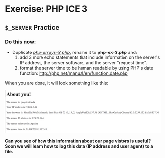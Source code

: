 # Exercise: PHP ICE 3

## `$_SERVER` Practice

### Do this now:

- Duplicate *[php-arrays-8.php](php-3.md#section6)*, rename it to **php-ex-3.php** and:
  1. add 3 more echo statements that include information on the server's IP address, the server software, and the server "request time".
  1. format the server time to be human readable by using PHP's date function:  http://php.net/manual/en/function.date.php

When you are done, it will look something like this:

![Screenshot](_images/php-arrays-4.jpg)

**Can you see of how this information about our page vistors is useful? Soon we will learn how to log this data (IP address and user agent) to a file.**

